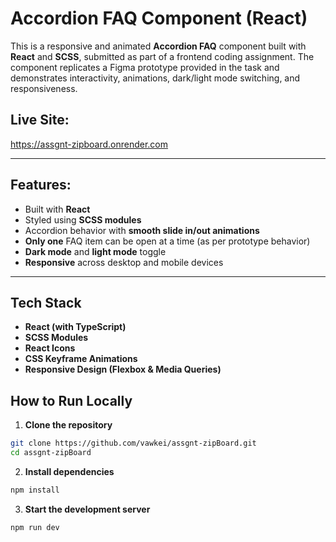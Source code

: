 # Accordion FAQ Component (React)

This is a responsive and animated **Accordion FAQ** component built with **React** and **SCSS**, submitted as part of a frontend coding assignment. The component replicates a Figma prototype provided in the task and demonstrates interactivity, animations, dark/light mode switching, and responsiveness.

##  Live Site: 
https://assgnt-zipboard.onrender.com
 

---

##  Features:

-  Built with **React**
-  Styled using **SCSS modules**
-  Accordion behavior with **smooth slide in/out animations**
-  **Only one** FAQ item can be open at a time (as per prototype behavior)
-  **Dark mode** and **light mode** toggle
-   **Responsive** across desktop and mobile devices

---

## Tech Stack

- **React (with TypeScript)**
- **SCSS Modules**
- **React Icons**
- **CSS Keyframe Animations**
- **Responsive Design (Flexbox & Media Queries)**

##  How to Run Locally

1. **Clone the repository**
```bash
git clone https://github.com/vawkei/assgnt-zipBoard.git
cd assgnt-zipBoard
```

2. **Install dependencies**
```bash
npm install
```

3. **Start the development server**
```bash
npm run dev
```

